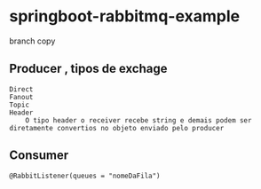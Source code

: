 # springboot-rabbitmq-example

branch copy

## Producer , tipos de exchage
    Direct
    Fanout
    Topic
    Header
        O tipo header o receiver recebe string e demais podem ser diretamente convertios no objeto enviado pelo producer
    
## Consumer
    @RabbitListener(queues = "nomeDaFila")
